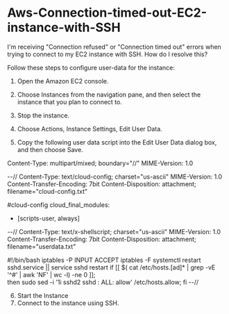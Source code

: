 # Aws-Connection-timed-out-EC2-instance-with-SSH
I'm receiving "Connection refused" or "Connection timed out" errors when trying to connect to my EC2 instance with SSH. How do I resolve this?


Follow these steps to configure user-data for the instance:

1.    Open the Amazon EC2 console.

2.    Choose Instances from the navigation pane, and then select the instance that you plan to connect to.

3.    Stop the instance.

4.    Choose Actions, Instance Settings, Edit User Data.

5.    Copy the following user data script into the Edit User Data dialog box, and then choose Save.


Content-Type: multipart/mixed; boundary="//"
MIME-Version: 1.0
 
--//
Content-Type: text/cloud-config; charset="us-ascii"
MIME-Version: 1.0
Content-Transfer-Encoding: 7bit
Content-Disposition: attachment; filename="cloud-config.txt"
 
#cloud-config
cloud_final_modules:
- [scripts-user, always]
 
--//
Content-Type:
    text/x-shellscript; charset="us-ascii"
MIME-Version: 1.0
Content-Transfer-Encoding: 7bit
Content-Disposition: attachment; filename="userdata.txt"
 
#!/bin/bash
iptables -P INPUT ACCEPT
iptables -F
systemctl restart sshd.service || service sshd restart
if [[ $( cat /etc/hosts.[ad]* | grep -vE '^#' | awk 'NF' | wc -l) -ne 0 ]];\
then sudo sed -i '1i sshd2 sshd : ALL: allow' /etc/hosts.allow; fi
--//

6.  Start the Instance
7.  Connect to the instance using SSH.

